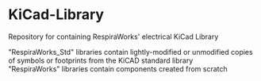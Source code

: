 # KiCad-Library
Repository for containing RespiraWorks' electrical KiCad Library

"RespiraWorks_Std" libraries contain lightly-modified or unmodified copies of symbols or footprints from the KiCAD standard library  
"RespiraWorks" libraries contain components created from scratch